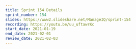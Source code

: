 ```yaml
---
title: Sprint 154 Details
sprint_number: 154
slides: https://www2.slideshare.net/ManageIQ/sprint-154
recording: https://youtu.be/uu_uftawrKc
start_date: 2021-01-19
end_date: 2021-02-01
review_date: 2021-02-03
---
```

